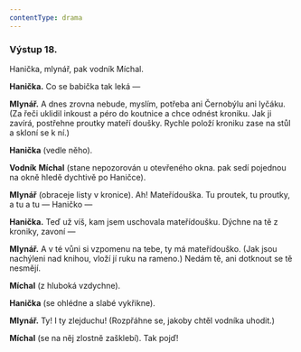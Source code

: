```yaml
---
contentType: drama
---
```


<section>

### Výstup 18.

Hanička, mlynář, pak vodník Míchal.

**Hanička.** Co se babička tak leká — 

**Mlynář.** A dnes zrovna nebude, myslím, potřeba ani Černobýlu ani lyčáku. (Za řeči uklidil inkoust a péro do koutnice a chce odnést kroniku. Jak ji zavírá, postřehne proutky mateří doušky. Rychle položí kroniku zase na stůl a skloní se k ní.)

**Hanička** (vedle něho).

**Vodník** **Míchal** (stane nepozorován u otevřeného okna. pak sedí pojednou na okně hledě dychtivě po Haničce).

**Mlynář** (obraceje listy v kronice). Ah! Mateřídouška. Tu proutek, tu proutky, a tu a tu — Haničko —

**Hanička.** Teď už víš, kam jsem uschovala mateřídoušku. Dýchne na tě z kroniky, zavoní —

**Mlynář.** A v té vůni si vzpomenu na tebe, ty má mateřídouško. (Jak jsou nachýleni nad knihou, vloží jí ruku na rameno.) Nedám tě, ani dotknout se tě nesmějí.

**Míchal** (z hluboká vzdychne).

**Hanička** (se ohlédne a slabé vykřikne).

**Mlynář.** Ty! I ty zlejduchu! (Rozpřáhne se, jakoby chtěl vodníka uhodit.)

**Míchal** (se na něj zlostně zašklebí). Tak pojď!

</section>
